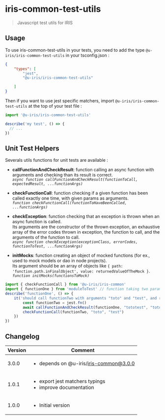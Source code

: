 # iris-common-test-utils
> Javascript test utils for IRIS

## Usage
To use iris-common-test-utils in your tests, you need to add the type `@u-iris/iris-common-test-utils` in your tsconfig.json :
```json
{
    "types": [
        "jest",
        "@u-iris/iris-common-test-utils"

    ]
}
```

Then if you want to use jest specific matchers, import `@u-iris/iris-common-test-utils` at the top of your test file :
```js
import '@u-iris/iris-common-test-utils'

describe('my test', () => {
  // ...
})

```

## Unit Test Helpers

Severals utils functions for unit tests are available :

- **callFunctionAndCheckResult**: function calling an async function with arguments and checking than its result is correct.  
  _`async function callFunctionAndCheckResult(functionToCall, expectedResult, ...functionArgs)`_

- **checkFunctionCall**: function checking if a given function has been called exactly one time, with given params as arguments.  
  _`function checkFunctionCall(functionToHaveBeenCalled, ...functionArgs)`_

- **checkException**: function checking that an exception is thrown when an async function is called.  
  Its arguments are the constructor of the thrown exception, an exhaustive array of the error codes thrown in exception, the function to call, and the arguments of the function to call.  
  _`async function checkException(exceptionClass, errorCodes, functionToTest, ...functionArgs)`_

- **initMocks**: function creating an object of mocked functions (for ex., used to mock models or dao in node projects).  
  Its argument should be an array of objects like `{ path: 'function.path.inFinalObject', value: returnedValueOfTheMock }`.  
  _`function initMocks(functionsToMock)`_

```js
import { checkFunctionCall } from '@u-iris/iris-common'
import { functionOne } from 'moduleToTest' // function taking two parameters
describe('functionOne', () => {
    it('should call functionTwo with arguments "toto" and "test", and return "tototest", when called with the parameter "toto" and "test"', async () => {
        const functionTwo = jest.fn()
        await callFunctionAndCheckResult(functionOne, "tototest", "toto", "test")
        checkFunctionCall(functionTwo, "toto", "test")
    })
})
```

## Changelog
| Version | Comment |
|---|---|
| 3.0.0 | <ul><li>depends on @u-iris/iris-common@3.0.0</li></ul> |
| 1.0.1 | <ul><li>export jest matchers typings</li><li>improve documentation</li></ul> |
| 1.0.0 | <ul><li>Initial version</li></ul> |

